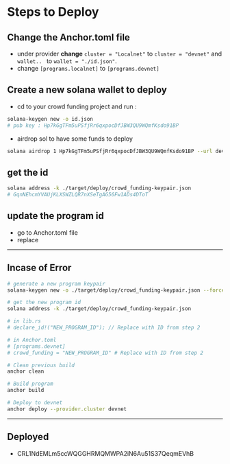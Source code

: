 # Steps to Deploy

## Change the Anchor.toml file 
- under provider **change** `cluster = "Localnet"` to `cluster = "devnet"` and `wallet.. ` to `wallet = "./id.json"`. 
- change `[programs.localnet]` to `[programs.devnet]` 

## Create a new solana wallet to deploy
- cd to your crowd funding project and run : 

```bash
solana-keygen new -o id.json 
# pub key : Hp7kGgTFm5uPSfjRr6qxpocDfJBW3QU9WQmfKsdo91BP
``` 
- airdrop sol to have some funds to deploy

```bash
solana airdrop 1 Hp7kGgTFm5uPSfjRr6qxpocDfJBW3QU9WQmfKsdo91BP --url devnet
```

## get the id 

```bash
solana address -k ./target/deploy/crowd_funding-keypair.json
# GqnNEhcmYVAUjKLXSWZLQR7nXSeTgAG56Fw1ADs4DToT
```

## update the program id 

- go to Anchor.toml file 
- replace 

-----

## Incase of Error 

```bash
# generate a new program keypair
solana-keygen new -o ./target/deploy/crowd_funding-keypair.json --force

# get the new program id
solana address -k ./target/deploy/crowd_funding-keypair.json

# in lib.rs
# declare_id!("NEW_PROGRAM_ID"); // Replace with ID from step 2

# in Anchor.toml
# [programs.devnet]
# crowd_funding = "NEW_PROGRAM_ID" # Replace with ID from step 2
```

```bash
# Clean previous build
anchor clean

# Build program
anchor build

# Deploy to devnet
anchor deploy --provider.cluster devnet
```

----

## Deployed
- CRL1NdEMLm5ccWQGGHRMQMWPA2iN6Au51S37QeqmEVhB